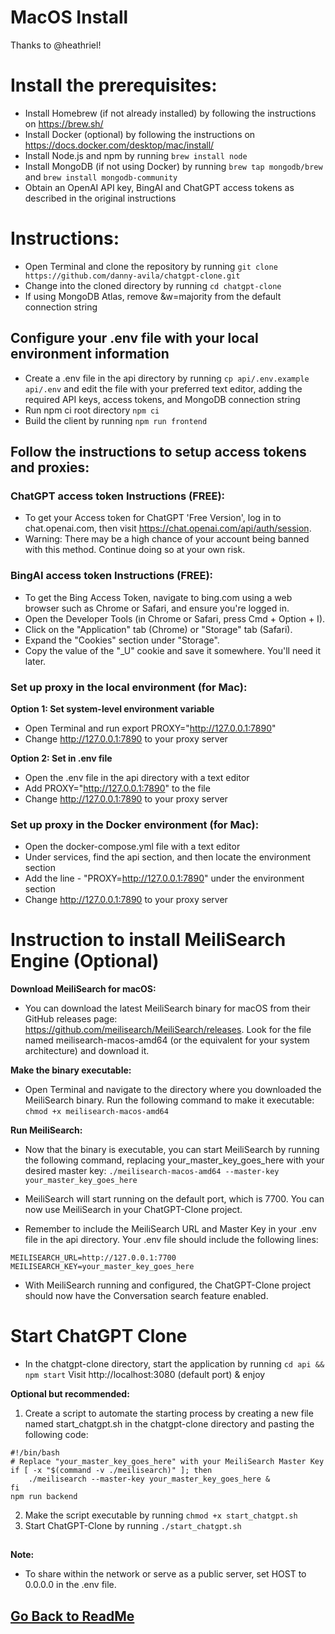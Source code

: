 # MacOS Install
Thanks to @heathriel!

# Install the prerequisites:
  - Install Homebrew (if not already installed) by following the instructions on https://brew.sh/
  - Install Docker (optional) by following the instructions on https://docs.docker.com/desktop/mac/install/
  - Install Node.js and npm by running `brew install node`
  - Install MongoDB (if not using Docker) by running `brew tap mongodb/brew` and `brew install mongodb-community`
  - Obtain an OpenAI API key, BingAI and ChatGPT access tokens as described in the original instructions

# Instructions:
  - Open Terminal and clone the repository by running `git clone https://github.com/danny-avila/chatgpt-clone.git`
  - Change into the cloned directory by running `cd chatgpt-clone`
  - If using MongoDB Atlas, remove &w=majority from the default connection string

## Configure your .env file with your local environment information
  - Create a .env file in the api directory by running `cp api/.env.example api/.env` and edit the file with your preferred text editor, adding the required API keys, access tokens, and MongoDB connection string
  - Run npm ci root directory `npm ci`
  - Build the client by running `npm run frontend`

## Follow the instructions to setup access tokens and proxies:
### ChatGPT access token Instructions (FREE):
  - To get your Access token for ChatGPT 'Free Version', log in to chat.openai.com, then visit https://chat.openai.com/api/auth/session.
  - Warning: There may be a high chance of your account being banned with this method. Continue doing so at your own risk.

### BingAI access token Instructions (FREE):
  - To get the Bing Access Token, navigate to bing.com using a web browser such as Chrome or Safari, and ensure you're logged in.
  - Open the Developer Tools (in Chrome or Safari, press Cmd + Option + I).
  - Click on the "Application" tab (Chrome) or "Storage" tab (Safari).
  - Expand the "Cookies" section under "Storage".
  - Copy the value of the "_U" cookie and save it somewhere. You'll need it later.

### Set up proxy in the local environment (for Mac):
**Option 1: Set system-level environment variable**
  - Open Terminal and run export PROXY="http://127.0.0.1:7890"
  - Change http://127.0.0.1:7890 to your proxy server

**Option 2: Set in .env file**
  - Open the .env file in the api directory with a text editor
  - Add PROXY="http://127.0.0.1:7890" to the file
  - Change http://127.0.0.1:7890 to your proxy server

### Set up proxy in the Docker environment (for Mac):
  - Open the docker-compose.yml file with a text editor
  - Under services, find the api section, and then locate the environment section
  - Add the line - "PROXY=http://127.0.0.1:7890" under the environment section
  - Change http://127.0.0.1:7890 to your proxy server

# Instruction to install MeiliSearch Engine (Optional)
**Download MeiliSearch for macOS:**
  - You can download the latest MeiliSearch binary for macOS from their GitHub releases page: https://github.com/meilisearch/MeiliSearch/releases. Look for the file named meilisearch-macos-amd64 (or the equivalent for your system architecture) and download it.

**Make the binary executable:**
  - Open Terminal and navigate to the directory where you downloaded the MeiliSearch binary. Run the following command to make it executable:
`chmod +x meilisearch-macos-amd64`

**Run MeiliSearch:**
  - Now that the binary is executable, you can start MeiliSearch by running the following command, replacing your_master_key_goes_here with your desired master key:
`./meilisearch-macos-amd64 --master-key your_master_key_goes_here`

  - MeiliSearch will start running on the default port, which is 7700. You can now use MeiliSearch in your ChatGPT-Clone project.
  - Remember to include the MeiliSearch URL and Master Key in your .env file in the api directory. Your .env file should include the following lines:
```
MEILISEARCH_URL=http://127.0.0.1:7700
MEILISEARCH_KEY=your_master_key_goes_here
```

  - With MeiliSearch running and configured, the ChatGPT-Clone project should now have the Conversation search feature enabled.

# Start ChatGPT Clone
- In the chatgpt-clone directory, start the application by running `cd api && npm start`
Visit http://localhost:3080 (default port) & enjoy


**Optional but recommended:**
  1. Create a script to automate the starting process by creating a new file named start_chatgpt.sh in the chatgpt-clone directory and pasting the following code:

```shell
#!/bin/bash
# Replace "your_master_key_goes_here" with your MeiliSearch Master Key
if [ -x "$(command -v ./meilisearch)" ]; then
    ./meilisearch --master-key your_master_key_goes_here &
fi
npm run backend
```

  2. Make the script executable by running `chmod +x start_chatgpt.sh`
  3. Start ChatGPT-Clone by running `./start_chatgpt.sh`

##
**Note:**
  - To share within the network or serve as a public server, set HOST to 0.0.0.0 in the .env file.

## [Go Back to ReadMe](../../README.md)

